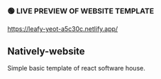 ### 🟢 LIVE PREVIEW OF WEBSITE TEMPLATE
https://leafy-yeot-a5c30c.netlify.app/

## Natively-website
Simple basic template of react software house.

